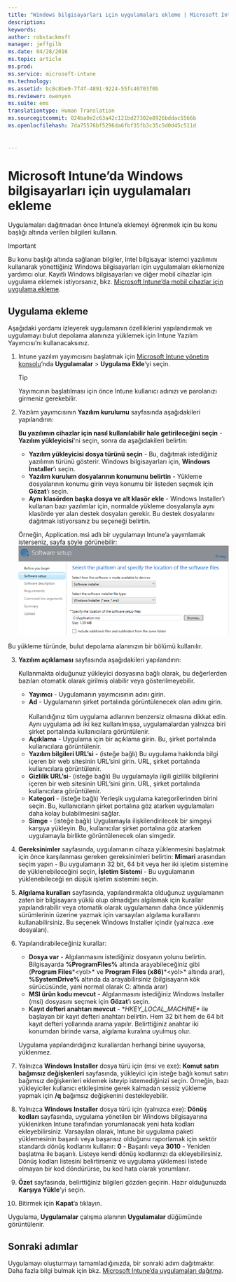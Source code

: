 ```yaml
---
title: "Windows bilgisayarları için uygulamaları ekleme | Microsoft Intune"
description: 
keywords: 
author: robstackmsft
manager: jeffgilb
ms.date: 04/28/2016
ms.topic: article
ms.prod: 
ms.service: microsoft-intune
ms.technology: 
ms.assetid: bc8c8be9-7f4f-4891-9224-55fc40703f0b
ms.reviewer: owenyen
ms.suite: ems
translationtype: Human Translation
ms.sourcegitcommit: 024ba0e2c63a42c121bd27302e8926bddac5566b
ms.openlocfilehash: 7da75576bf5296da6fbf35fb3c35c5d0d45c511d


---
```


# Microsoft Intune’da Windows bilgisayarları için uygulamaları ekleme

Uygulamaları dağıtmadan önce Intune’a eklemeyi öğrenmek için bu konu başlığı altında verilen bilgileri kullanın.

> [!IMPORTANT]
> Bu konu başlığı altında sağlanan bilgiler, Intel bilgisayar istemci yazılımını kullanarak yönettiğiniz Windows bilgisayarları için uygulamaları eklemenize yardımcı olur. Kayıtlı Windows bilgisayarları ve diğer mobil cihazlar için uygulama eklemek istiyorsanız, bkz. [Microsoft Intune’da mobil cihazlar için uygulama ekleme](add-apps-for-mobile-devices-in-microsoft-intune.md).


## Uygulama ekleme
Aşağıdaki yordamı izleyerek uygulamanın özelliklerini yapılandırmak ve uygulamayı bulut depolama alanınıza yüklemek için Intune Yazılım Yayımcısı’nı kullanacaksınız.

1.  Intune yazılım yayımcısını başlatmak için [Microsoft Intune yönetim konsolu](https://manage.microsoft.com)’nda **Uygulamalar** &gt; **Uygulama Ekle**‘yi seçin.

    > [!TIP]
    > Yayımcının başlatılması için önce Intune kullanıcı adınızı ve parolanızı girmeniz gerekebilir.



2.  Yazılım yayımcısının **Yazılım kurulumu** sayfasında aşağıdakileri yapılandırın:

    **Bu yazılımın cihazlar için nasıl kullanılabilir hale getirileceğini seçin** - **Yazılım yükleyicisi**'ni seçin, sonra da aşağıdakileri belirtin:

    - **Yazılım yükleyicisi dosya türünü seçin** - Bu, dağıtmak istediğiniz yazılımın türünü gösterir. Windows bilgisayarları için, **Windows Installer**’ı seçin.
    - **Yazılım kurulum dosyalarının konumunu belirtin** - Yükleme dosyalarının konumu girin veya konumu bir listeden seçmek için **Gözat**’ı seçin.
    - **Aynı klasörden başka dosya ve alt klasör ekle** - Windows Installer’ı kullanan bazı yazılımlar için, normalde yükleme dosyalarıyla aynı klasörde yer alan destek dosyaları gerekir. Bu destek dosyalarını dağıtmak istiyorsanız bu seçeneği belirtin.

    Örneğin, Application.msi adlı bir uygulamayı Intune’a yayımlamak isterseniz, sayfa şöyle görünebilir: ![Bilgisayar Yazılım Yayımcısı](./media/publisher-for-pc.png)

   Bu yükleme türünde, bulut depolama alanınızın bir bölümü kullanılır.

3.  **Yazılım açıklaması** sayfasında aşağıdakileri yapılandırın:

    Kullanmakta olduğunuz yükleyici dosyasına bağlı olarak, bu değerlerden bazıları otomatik olarak girilmiş olabilir veya gösterilmeyebilir.

    - **Yayımcı** - Uygulamanın yayımcısının adını girin.
    - **Ad** - Uygulamanın şirket portalında görüntülenecek olan adını girin.<br /><br />Kullandığınız tüm uygulama adlarının benzersiz olmasına dikkat edin. Aynı uygulama adı iki kez kullanılmışsa, uygulamalardan yalnızca biri şirket portalında kullanıcılara görüntülenir.
    - **Açıklama** - Uygulama için bir açıklama girin. Bu, şirket portalında kullanıcılara görüntülenir.
    - **Yazılım bilgileri URL’si** - (isteğe bağlı) Bu uygulama hakkında bilgi içeren bir web sitesinin URL’sini girin. URL, şirket portalında kullanıcılara görüntülenir.
    - **Gizlilik URL’si**- (isteğe bağlı) Bu uygulamayla ilgili gizlilik bilgilerini içeren bir web sitesinin URL’sini girin. URL, şirket portalında kullanıcılara görüntülenir.
    - **Kategori** - (isteğe bağlı) Yerleşik uygulama kategorilerinden birini seçin. Bu, kullanıcıların şirket portalına göz atarken uygulamaları daha kolay bulabilmesini sağlar.
    - **Simge** - (isteğe bağlı) Uygulamayla ilişkilendirilecek bir simgeyi karşıya yükleyin. Bu, kullanıcılar şirket portalına göz atarken uygulamayla birlikte görüntülenecek olan simgedir.



4.  **Gereksinimler** sayfasında, uygulamanın cihaza yüklenmesini başlatmak için önce karşılanması gereken gereksinimleri belirtin: **Mimari** arasından seçim yapın - Bu uygulamanın 32 bit, 64 bit veya her iki işletim sistemine de yüklenebileceğini seçin, **İşletim Sistemi** - Bu uygulamanın yüklenebileceği en düşük işletim sistemini seçin.

5.  **Algılama kuralları** sayfasında, yapılandırmakta olduğunuz uygulamanın zaten bir bilgisayara yüklü olup olmadığını algılamak için kurallar yapılandırabilir veya otomatik olarak uygulamanın daha önce yüklenmiş sürümlerinin üzerine yazmak için varsayılan algılama kurallarını kullanabilirsiniz. Bu seçenek Windows Installer içindir (yalnızca .exe dosyaları).
6.  
    Yapılandırabileceğiniz kurallar:
    - **Dosya var** - Algılanmasını istediğiniz dosyanın yolunu belirtin. Bilgisayarda **%ProgramFiles%** altında arayabileceğiniz gibi (**Program Files**\*&lt;yol&gt;* ve **Program Files (x86)**\*&lt;yol&gt;* altında arar), **%SystemDrive%** altında da arayabilirsiniz (bilgisayarın kök sürücüsünde, yani normal olarak C: altında arar)
    - **MSI ürün kodu mevcut** - Algılanmasını istediğiniz Windows Installer (msi) dosyasını seçmek için **Gözat**’ı seçin. 
    - **Kayıt defteri anahtarı mevcut** - **HKEY_LOCAL_MACHINE\** ile başlayan bir kayıt defteri anahtarı belirtin. Hem 32 bit hem de 64 bit kayıt defteri yollarında arama yapılır. Belirttiğiniz anahtar iki konumdan birinde varsa, algılama kuralına uyulmuş olur.

    Uygulama yapılandırdığınız kurallardan herhangi birine uyuyorsa, yüklenmez.

7.  Yalnızca **Windows Installer** dosya türü için (msi ve exe): **Komut satırı bağımsız değişkenleri** sayfasında, yükleyici için isteğe bağlı komut satırı bağımsız değişkenleri eklemek isteyip istemediğinizi seçin. Örneğin, bazı yükleyiciler kullanıcı etkileşimine gerek kalmadan sessiz yükleme yapmak için **/q** bağımsız değişkenini destekleyebilir.

8.  Yalnızca **Windows Installer** dosya türü için (yalnızca exe): **Dönüş kodları** sayfasında, uygulama yönetilen bir Windows bilgisayarına yüklenirken Intune tarafından yorumlanacak yeni hata kodları ekleyebilirsiniz.
    Varsayılan olarak, Intune bir uygulama paketi yüklemesinin başarılı veya başarısız olduğunu raporlamak için sektör standardı dönüş kodlarını kullanır: **0** - Başarılı veya **3010** - Yeniden başlatma ile başarılı. Listeye kendi dönüş kodlarınızı da ekleyebilirsiniz. Dönüş kodları listesini belirtirseniz ve uygulama yüklemesi listede olmayan bir kod döndürürse, bu kod hata olarak yorumlanır.

9.  **Özet** sayfasında, belirttiğiniz bilgileri gözden geçirin. Hazır olduğunuzda **Karşıya Yükle**’yi seçin.

10. Bitirmek için **Kapat**’a tıklayın.

Uygulama, **Uygulamalar** çalışma alanının **Uygulamalar** düğümünde görüntülenir.

## Sonraki adımlar

Uygulamayı oluşturmayı tamamladığınızda, bir sonraki adım dağıtmaktır. Daha fazla bilgi bulmak için bkz. [Microsoft Intune’da uygulamaları dağıtma](deploy-apps.md).


<!--HONumber=Jun16_HO4-->


